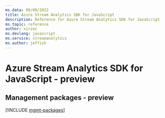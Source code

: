 ```yaml
---
ms.data: 09/09/2022
title: Azure Stream Analytics SDK for JavaScript
description: Reference for Azure Stream Analytics SDK for JavaScript
ms.topic: reference
author: xirzec
ms.devlang: javascript
ms.service: streamanalytics
ms.author: jeffish
---
```

# Azure Stream Analytics SDK for JavaScript - preview

## Management packages - preview
[!INCLUDE [mgmt-packages](stream-analytics-mgmt-index.md)]